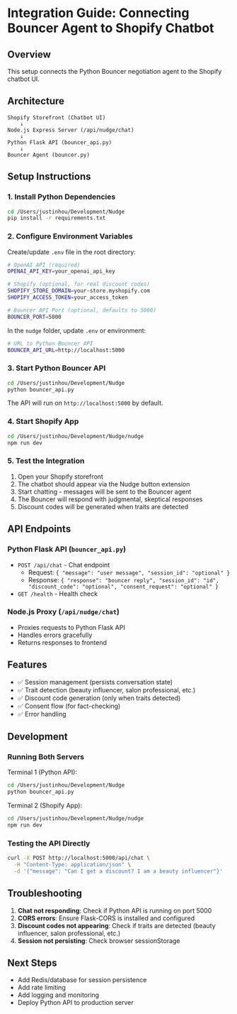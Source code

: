 # Integration Guide: Connecting Bouncer Agent to Shopify Chatbot

## Overview
This setup connects the Python Bouncer negotiation agent to the Shopify chatbot UI.

## Architecture

```
Shopify Storefront (Chatbot UI)
    ↓
Node.js Express Server (/api/nudge/chat)
    ↓
Python Flask API (bouncer_api.py)
    ↓
Bouncer Agent (bouncer.py)
```

## Setup Instructions

### 1. Install Python Dependencies

```bash
cd /Users/justinhou/Development/Nudge
pip install -r requirements.txt
```

### 2. Configure Environment Variables

Create/update `.env` file in the root directory:

```bash
# OpenAI API (required)
OPENAI_API_KEY=your_openai_api_key

# Shopify (optional, for real discount codes)
SHOPIFY_STORE_DOMAIN=your-store.myshopify.com
SHOPIFY_ACCESS_TOKEN=your_access_token

# Bouncer API Port (optional, defaults to 5000)
BOUNCER_PORT=5000
```

In the `nudge` folder, update `.env` or environment:

```bash
# URL to Python Bouncer API
BOUNCER_API_URL=http://localhost:5000
```

### 3. Start Python Bouncer API

```bash
cd /Users/justinhou/Development/Nudge
python bouncer_api.py
```

The API will run on `http://localhost:5000` by default.

### 4. Start Shopify App

```bash
cd /Users/justinhou/Development/Nudge/nudge
npm run dev
```

### 5. Test the Integration

1. Open your Shopify storefront
2. The chatbot should appear via the Nudge button extension
3. Start chatting - messages will be sent to the Bouncer agent
4. The Bouncer will respond with judgmental, skeptical responses
5. Discount codes will be generated when traits are detected

## API Endpoints

### Python Flask API (`bouncer_api.py`)

- `POST /api/chat` - Chat endpoint
  - Request: `{ "message": "user message", "session_id": "optional" }`
  - Response: `{ "response": "bouncer reply", "session_id": "id", "discount_code": "optional", "consent_request": "optional" }`
- `GET /health` - Health check

### Node.js Proxy (`/api/nudge/chat`)

- Proxies requests to Python Flask API
- Handles errors gracefully
- Returns responses to frontend

## Features

- ✅ Session management (persists conversation state)
- ✅ Trait detection (beauty influencer, salon professional, etc.)
- ✅ Discount code generation (only when traits detected)
- ✅ Consent flow (for fact-checking)
- ✅ Error handling

## Development

### Running Both Servers

Terminal 1 (Python API):
```bash
cd /Users/justinhou/Development/Nudge
python bouncer_api.py
```

Terminal 2 (Shopify App):
```bash
cd /Users/justinhou/Development/Nudge/nudge
npm run dev
```

### Testing the API Directly

```bash
curl -X POST http://localhost:5000/api/chat \
  -H "Content-Type: application/json" \
  -d '{"message": "Can I get a discount? I am a beauty influencer"}'
```

## Troubleshooting

1. **Chat not responding**: Check if Python API is running on port 5000
2. **CORS errors**: Ensure Flask-CORS is installed and configured
3. **Discount codes not appearing**: Check if traits are detected (beauty influencer, salon professional, etc.)
4. **Session not persisting**: Check browser sessionStorage

## Next Steps

- Add Redis/database for session persistence
- Add rate limiting
- Add logging and monitoring
- Deploy Python API to production server

